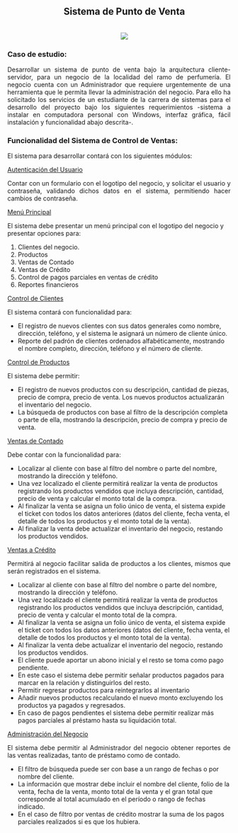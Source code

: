 <!--Titulo principal-->
<div id="user-content-toc">
  <ul align="center">
    <summary>
      <!--Titulo-->
      <h2 style="display: inline-bloc">Sistema de Punto de Venta</h2>
      <br>
      <!--Divizor horizontal (gradiant)-->
      <img src="https://user-images.githubusercontent.com/73097560/115834477-dbab4500-a447-11eb-908a-139a6edaec5c.gif">
      </summary>
    </ul>
  </div>
  
<div id="user-content-toc">
  <!--Caso de estudio-->
  <h3>Caso de estudio:</h3>
  <p align="justify">
    Desarrollar un sistema de punto de venta bajo la arquitectura cliente-servidor, para un negocio de la localidad del ramo de perfumería. El negocio cuenta con un Administrador que requiere urgentemente de una herramienta que le permita llevar la administración del negocio. Para ello ha solicitado los servicios de un estudiante de la carrera de sistemas para el desarrollo del proyecto bajo los siguientes requerimientos -sistema a instalar en computadora personal con Windows, interfaz gráfica, fácil instalación y funcionalidad abajo descrita-.
  </p>
</div>

<div id="user-content-toc">
  <!--Funcionalidad del Sistema de Control de Ventas-->
  <h3>Funcionalidad del Sistema de Control de Ventas:</h3>
  <p align="justify">
    El sistema para desarrollar contará con los siguientes módulos:
  </p>
  <p>
    <ins>Autenticación del Usuario</ins>
  </p>
  <p align="justify">
    Contar con un formulario con el logotipo del negocio, y solicitar el usuario y contraseña, validando dichos datos en el sistema, permitiendo hacer cambios de contraseña.
  </p>
  <p>
    <ins>Menú Principal</ins>
  </p>
  <p>
    El sistema debe presentar un menú principal con el logotipo del negocio y presentar opciones para:
  </p>
  <ol>
     <li>Clientes del negocio.</li>
     <li>Productos</li>
     <li>Ventas de Contado</li>
     <li>Ventas de Crédito</li>
     <li>Control de pagos parciales en ventas de crédito</li>
     <li>Reportes financieros</li>
  </ol>
</div>

<div>
  <p>
    <ins>Control de Clientes</ins>
  </p>
  <p align="justify">
    El sistema contará con funcionalidad para:
  </p>
  <ul>
    <li>El registro de nuevos clientes con sus datos generales como nombre, dirección, teléfono, y el sistema le asignará un número de cliente único.</li>
    <li>Reporte del padrón de clientes ordenados alfabéticamente, mostrando el nombre completo, dirección, teléfono y el número de cliente.</li>
  </ul>
</div>

<div>
  <p>
    <ins>Control de Productos</ins>
  </p>
  <p align="justify">
    El sistema debe permitir:
  </p>
  <ul>
    <li>El registro de nuevos productos con su descripción, cantidad de piezas, precio de compra, precio de venta. Los nuevos productos actualizarán el inventario del negocio.</li>
    <li>La búsqueda de productos con base al filtro de la descripción completa o parte de ella, mostrando la descripción, precio de compra y precio de venta.</li> 
  </ul>
</div>

<div>
  <p>
    <ins>Ventas de Contado</ins>
  </p>
  <p align="justify">
    Debe contar con la funcionalidad para:
  </p>
  <ul>
    <li>Localizar al cliente con base al filtro del nombre o parte del nombre, mostrando la dirección y teléfono.</li>
    <li>Una vez localizado el cliente permitirá realizar la venta de productos registrando los productos vendidos que incluya descripción, cantidad, precio de venta y calcular el monto total de la compra.</li>
    <li>Al finalizar la venta se asigna un folio único de venta, el sistema expide el ticket con todos los datos anteriores (datos del cliente, fecha venta, el detalle de todos los productos y el monto total de la venta).</li>
    <li>Al finalizar la venta debe actualizar el inventario del negocio, restando los productos vendidos.</li>
  </ul>
</div>

<div>
  <p>
    <ins>Ventas a Crédito</ins>
  </p>
  <p align="justify">
    Permitirá al negocio facilitar salida de productos a los clientes, mismos que serán registrados en el sistema. 
  </p>
  <ul>
    <li>Localizar al cliente con base al filtro del nombre o parte del nombre, mostrando la dirección y teléfono.</li>
    <li>Una vez localizado el cliente permitirá realizar la venta de productos registrando los productos vendidos que incluya descripción, cantidad, precio de venta y calcular el monto total de la compra.</li>
    <li>Al finalizar la venta se asigna un folio único de venta, el sistema expide el ticket con todos los datos anteriores (datos del cliente, fecha venta, el detalle de todos los productos y el monto total de la venta).</li>
    <li>Al finalizar la venta debe actualizar el inventario del negocio, restando los productos vendidos.</li>
    <li>El cliente puede aportar un abono inicial y el resto se toma como pago pendiente.</li>
    <li>En este caso el sistema debe permitir señalar productos pagados para marcar en la relación y distinguirlos del resto.</li>
    <li>Permitir regresar productos para reintegrarlos al inventario</li>
    <li>Añadir nuevos productos recalculando el nuevo monto excluyendo los productos ya pagados y regresados.</li>
    <li>En caso de pagos pendientes el sistema debe permitir realizar más pagos parciales al préstamo hasta su liquidación total.</li>
  </ul>
</div>

<div>
  <p>
    <ins>Administración del Negocio</ins>
  </p>
  <p align="justify">
    El sistema debe permitir al Administrador del negocio obtener reportes de las ventas realizadas, tanto de préstamo como de contado.
  </p>
  <ul>
    <li>El filtro de búsqueda puede ser con base a un rango de fechas o por nombre del cliente.</li>
    <li>La información que mostrar debe incluir el nombre del cliente, folio de la venta, fecha de la venta, monto total de la venta y el gran total que corresponde al total acumulado en el período o rango de fechas indicado.</li>
    <li> En el caso de filtro por ventas de crédito mostrar la suma de los pagos parciales realizados si es que los hubiera.</li>
  </ul>
</div>
